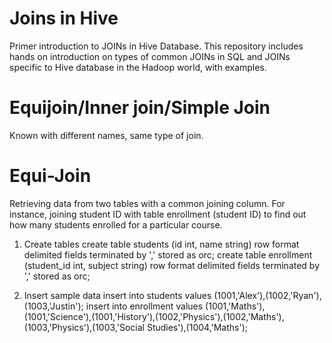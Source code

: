 # Joins in Hive

Primer introduction to JOINs in Hive Database. This repository includes hands on introduction on types of common JOINs in SQL and JOINs specific to Hive database in the Hadoop world, with examples.

# Equijoin/Inner join/Simple Join
Known with different names, same type of join.

# Equi-Join 
Retrieving data from two tables with a common joining column. For instance, joining student ID with table enrollment (student ID) to find out how many students enrolled for a particular course. 

1. Create tables 
create table students (id int, name string) row format delimited fields terminated by ',' stored as orc;
create table enrollment (student_id int, subject string) row format delimited fields terminated by ',' stored as orc;

2. Insert sample data
insert into students values (1001,'Alex'),(1002,'Ryan'),(1003,'Justin');
insert into enrollment values (1001,'Maths'),(1001,'Science'),(1001,'History'),(1002,'Physics'),(1002,'Maths'),(1003,'Physics'),(1003,'Social Studies'),(1004,'Maths');

